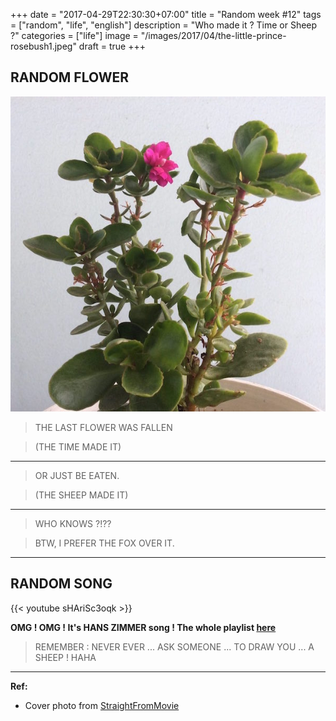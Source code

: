 +++
date = "2017-04-29T22:30:30+07:00"
title = "Random week #12"
tags = ["random", "life", "english"]
description = "Who made it ? Time or Sheep ?"
categories = ["life"]
image = "/images/2017/04/the-little-prince-rosebush1.jpeg"
draft = true
+++

## RANDOM FLOWER

![Bao Doi Flower](/images/2017/04/bao-doi.jpeg)

> THE LAST FLOWER WAS FALLEN

> (THE TIME MADE IT)

-------------------------------

> OR JUST BE EATEN.

> (THE SHEEP MADE IT)

-------------------------------

> WHO KNOWS ?!??

> BTW, I PREFER THE FOX OVER IT.

-------------------------------

## RANDOM SONG

{{< youtube sHAriSc3oqk >}}

**OMG ! OMG ! It's HANS ZIMMER song ! The whole playlist [here](https://www.youtube.com/playlist?list=PLnyQ-VHzWrDbBfSxlWkYPlFCQILBvufNw)**

> REMEMBER : NEVER EVER ... ASK SOMEONE ... TO DRAW YOU ... A SHEEP ! HAHA

-------------------------------

**Ref:**

- Cover photo from [StraightFromMovie](http://straightfromamovie.com/the-little-prince-review/)
